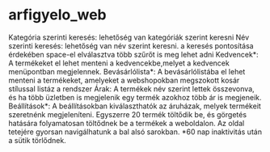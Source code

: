 # arfigyelo_web
Kategória szerinti keresés: lehetőség van kategóriák szerint keresni
Név szerinti keresés: lehetőség van név szerint keresni. a keresés pontosítása érdekében space-el elválasztva több szűrőt is meg lehet adni
Kedvencek*: A termékeket el lehet menteni a kedvencekbe,melyet a kedvencek menüpontban megjelennek.
Bevásárlólista*: A bevásárlólistába el lehet menteni a termékeket, amelyeket a webshopokban megszokott kosár stílussal listáz a rendszer
Árak: A termékek név szerint lettek összevonva, és ha több üzletben is megjelenik egy termék azokhoz több ár is megjeneik.
Beállítások*: A beállításokban kiválaszthatók az áruházak, melyek termékeit szeretnénk megjeleníteni.
Egyszerre 20 termék töltődik be, és görgetés hatására folyamatosan töltődnek be a termékek a weboldalon. Az oldal tetejére gyorsan navigálhatunk a bal alsó sarokban.
*60 nap inaktivitás után a sütik törlődnek.

